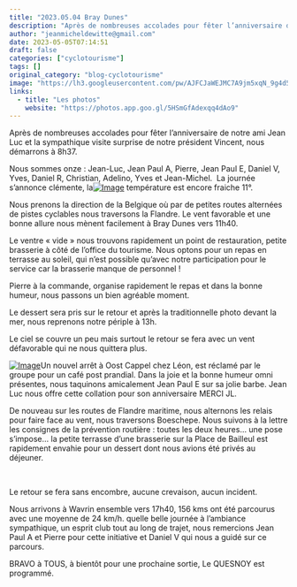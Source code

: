 ```yaml
---
title: "2023.05.04 Bray Dunes"
description: "Après de nombreuses accolades pour fêter l’anniversaire de notre ami Jean Luc et la sympathique visite surprise de notre président Vincent, nous démarrons à 8h37."
author: "jeanmicheldewitte@gmail.com"
date: 2023-05-05T07:14:51
draft: false
categories: ["cyclotourisme"]
tags: []
original_category: "blog-cyclotourisme"
image: "https://lh3.googleusercontent.com/pw/AJFCJaWEJMC7A9jm5xqN_9g4d5WSKJh3h6HthZXRuE3VIyoBaC1Aej4FCRS8LZiKGefFCDvIAhS7XGR42ouxLyycJtvql4u8RtqDxctEzCUYqLqbwizO9nC4PHvyIREjNfI9K78hqy3kACx8tJlxSvrUbgL9FA=w1140-h855-s-no?authuser=1"
links:
  - title: "Les photos"
    website: "https://photos.app.goo.gl/5HSmGfAdexqq4dAo9"
---
```


Après de nombreuses accolades pour fêter l’anniversaire de notre ami Jean Luc et la sympathique visite surprise de notre président Vincent, nous démarrons à 8h37.

<!--more-->

Nous sommes onze&nbsp;: Jean-Luc, Jean Paul A, Pierre, Jean Paul E, Daniel V, Yves, Daniel R, Christian, Adelino, Yves et Jean-Michel. &nbsp;La journée s’annonce clémente, la[![Image](https://lh3.googleusercontent.com/pw/AJFCJaVoTYrSdgoWO6W9-RWWElspun5BgE0n2DqHb_qFu_SlLePgY-aiFMAJOt5eKFAdRTMZCbWOSwoY3Wnh9KNy7PU6ZYtripIQcC6H2Y9huDu1_BtB-3RBm3ZSJfJYbN5-JIt-XU_RXNsLf6NzP5rz5tljzQ=w1140-h855-s-no?authuser=1)](https://lh3.googleusercontent.com/pw/AJFCJaVoTYrSdgoWO6W9-RWWElspun5BgE0n2DqHb_qFu_SlLePgY-aiFMAJOt5eKFAdRTMZCbWOSwoY3Wnh9KNy7PU6ZYtripIQcC6H2Y9huDu1_BtB-3RBm3ZSJfJYbN5-JIt-XU_RXNsLf6NzP5rz5tljzQ=w1140-h855-s-no?authuser=1) température est encore fraiche 11°.

Nous prenons la direction de la Belgique où par de petites routes alternées de pistes cyclables nous traversons la Flandre. Le vent favorable et une bonne allure nous mènent facilement à Bray Dunes vers 11h40.

Le ventre «&nbsp;vide&nbsp;» nous trouvons rapidement un point de restauration, petite brasserie à côté de l’office du tourisme. Nous optons pour un repas en terrasse au soleil, qui n’est possible qu’avec notre participation pour le service car la brasserie manque de personnel&nbsp;!

Pierre à la commande, organise rapidement le repas et dans la bonne humeur, nous passons un bien agréable moment.

Le dessert sera pris sur le retour et après la traditionnelle photo devant la mer, nous reprenons notre périple à 13h.

Le ciel se couvre un peu mais surtout le retour se fera avec un vent défavorable qui ne nous quittera plus.

[![Image](https://lh3.googleusercontent.com/pw/AJFCJaUVYYrrr_DD2BJGGO_jC_i1_3Z34fJQl0d8PjMipZhN3Etr9tAIyPirF7oVXJM6bFpdhz-OOrWZkfkzvXenIsTzBAQSbe-RVrWsuOc0XtIBs8VBgarL94SVIsG-1NbFw-eQW_Hri93-4-kngoEh0ilbqA=w641-h855-s-no?authuser=1)](https://lh3.googleusercontent.com/pw/AJFCJaUVYYrrr_DD2BJGGO_jC_i1_3Z34fJQl0d8PjMipZhN3Etr9tAIyPirF7oVXJM6bFpdhz-OOrWZkfkzvXenIsTzBAQSbe-RVrWsuOc0XtIBs8VBgarL94SVIsG-1NbFw-eQW_Hri93-4-kngoEh0ilbqA=w641-h855-s-no?authuser=1)Un nouvel arrêt à Oost Cappel chez Léon, est réclamé par le groupe pour un café post prandial. Dans la joie et la bonne humeur omni présentes, nous taquinons amicalement Jean Paul E sur sa jolie barbe. Jean Luc nous offre cette collation pour son anniversaire MERCI JL.

De nouveau sur les routes de Flandre maritime, nous alternons les relais pour faire face au vent, nous traversons Boeschepe. Nous suivons à la lettre les consignes de la prévention routière&nbsp;: toutes les deux heures… une pose s’impose… la petite terrasse d’une brasserie sur la Place de Bailleul est rapidement envahie pour un dessert dont nous avions été privés au déjeuner.

&nbsp;

Le retour se fera sans encombre, aucune crevaison, aucun incident.

Nous arrivons à Wavrin ensemble vers 17h40, 156 kms ont été parcourus avec une moyenne de 24 km/h.
 quelle belle journée à l’ambiance sympathique, un esprit club tout au long de trajet, nous remercions Jean Paul A et Pierre pour cette initiative et Daniel V qui nous a guidé sur ce parcours.&nbsp;

BRAVO à TOUS, à bientôt pour une prochaine sortie, Le QUESNOY est programmé.